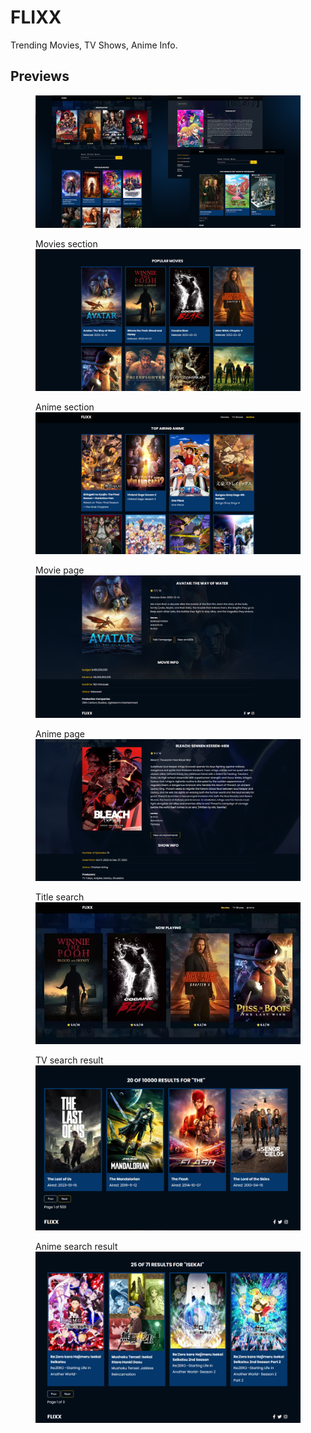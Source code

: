 # FLIXX

Trending Movies, TV Shows, Anime Info.

## Previews

<figure>
  <img src="docs/_og.png" alt="Sample Image">
</figure>

<figure>
  <figcaption>Movies section</figcaption>
  <img src="docs/screen_01.png" alt="Sample Image">
</figure>

<figure>
  <figcaption>Anime section</figcaption>
  <img src="docs/screen_02.png" alt="Sample Image">
</figure>

<figure>
  <figcaption>Movie page</figcaption>
  <img src="docs/screen_03.png" alt="Sample Image">
</figure>

<figure>
  <figcaption>Anime page</figcaption>
  <img src="docs/screen_04.png" alt="Sample Image">
</figure>

<figure>
  <figcaption>Title search</figcaption>
  <img src="docs/screen_05.webp" alt="Sample Image">
</figure>

<figure>
  <figcaption>TV search result</figcaption>
  <img src="docs/screen_06.png" alt="Sample Image">
</figure>

<figure>
  <figcaption>Anime search result</figcaption>
  <img src="docs/screen_07.png" alt="Sample Image">
</figure>
